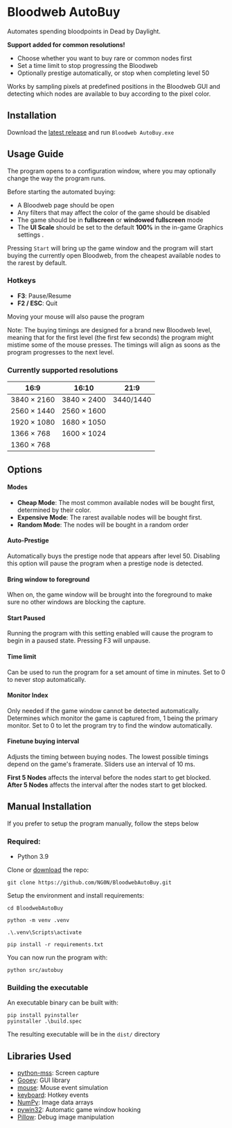 # Bloodweb AutoBuy
Automates spending bloodpoints in Dead by Daylight.

**Support added for common resolutions!**

* Choose whether you want to buy rare or common nodes first
* Set a time limit to stop progressing the Bloodweb
* Optionally prestige automatically, or stop when completing level 50

Works by sampling pixels at predefined positions in the Bloodweb GUI and detecting which nodes are available to buy according to the pixel color.

## Installation
Download the [latest release](https://github.com/NG0N/BloodwebAutoBuy/releases/latest/download/BloodwebAutoBuy.zip) and run `Bloodweb AutoBuy.exe`

## Usage Guide
The program opens to a configuration window, where you may optionally change the way the program runs.

Before starting the automated buying:
- A Bloodweb page should be open
- Any filters that may affect the color of the game should be disabled
- The game should be in **fullscreen** or **windowed fullscreen** mode
- The **UI Scale** should be set to the default **100%** in the in-game Graphics settings .

Pressing `Start` will bring up the game window and the program will start buying the currently open Bloodweb, from the cheapest available nodes to the rarest by default.


### **Hotkeys**
- **F3**: Pause/Resume
- **F2 / ESC**: Quit

Moving your mouse will also pause the program

Note: The buying timings are designed for a brand new Bloodweb level, meaning that for the first level (the first few seconds) the program might mistime some of the mouse presses. The timings will align as soons as the program progresses to the next level.

### Currently supported resolutions
|16:9       |16:10      |21:9      |
| ----------| ----------|---------|
|3840 × 2160|3840 × 2400|3440/1440|
|2560 × 1440|2560 × 1600|
|1920 × 1080|1680 × 1050|
|1366 × 768|1600 × 1024|
|1360 × 768

## Options
#### **Modes**
- **Cheap Mode**: The most common available nodes will be bought first, determined by their color.
- **Expensive Mode**: The rarest available nodes will be bought first.
- **Random Mode**: The nodes will be bought in a random order
#### **Auto-Prestige**
Automatically buys the prestige node that appears after level 50.
Disabling this option will pause the program when a prestige node is detected.
#### **Bring window to foreground**
When on, the game window will be brought into the foreground to make sure no other windows are blocking the capture.
#### **Start Paused**
Running the program with this setting enabled will cause the program to begin in a paused state. Pressing F3 will unpause.
#### **Time limit**
Can be used to run the program for a set amount of time in minutes. Set to 0 to never stop automatically.
#### **Monitor Index**
Only needed if the game window cannot be detected automatically. Determines which monitor the game is captured from, 1 being the primary monitor. Set to 0 to let the program try to find the window automatically.
#### **Finetune buying interval**
Adjusts the timing between buying nodes. The lowest possible timings depend on the game's framerate. Sliders use an interval of 10 ms.

**First 5 Nodes** affects the interval before the nodes start to get blocked.
**After 5 Nodes** affects the interval after the nodes start to get blocked.


## Manual Installation
If you prefer to setup the program manually, follow the steps below
### Required:
* Python 3.9
 
Clone or [download](https://github.com/NG0N/BloodwebAutoBuy/archive/refs/heads/main.zip) the repo:

```
git clone https://github.com/NG0N/BloodwebAutoBuy.git
```
Setup the environment and install requirements:
```
cd BloodwebAutoBuy

python -m venv .venv

.\.venv\Scripts\activate

pip install -r requirements.txt
```

You can now run the program with:

```
python src/autobuy
```

### Building the executable
An executable binary can be built with:
```
pip install pyinstaller
pyinstaller .\build.spec
```

The resulting executable will be in the `dist/` directory

## Libraries Used
* [python-mss](https://github.com/BoboTiG/python-mss): Screen capture
* [Gooey](https://github.com/chriskiehl/Gooey): GUI library
* [mouse](https://github.com/boppreh/mouse): Mouse event simulation
* [keyboard](https://github.com/boppreh/keyboard): Hotkey events
* [NumPy](https://numpy.org): Image data arrays
* [pywin32](https://github.com/mhammond/pywin32): Automatic game window hooking
* [Pillow](https://python-pillow.org/): Debug image manipulation 
